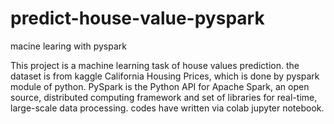 # predict-house-value-pyspark
macine learing with pyspark

This project is a machine learning task of house values prediction. the dataset is from kaggle California Housing Prices, which is done by pyspark module of python. 
PySpark is the Python API for Apache Spark, an open source, distributed computing framework and set of libraries for real-time, large-scale data processing.
codes have written via colab jupyter notebook.
